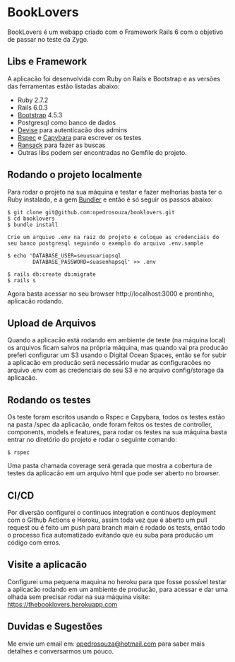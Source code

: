 # BookLovers

BookLovers é um webapp criado com o Framework Rails 6 com o objetivo de passar no teste da Zygo.


## Libs e Framework
A aplicacão foi desenvolvida com Ruby on Rails e Bootstrap e as versões das ferramentas estão listadas abaixo:

 - Ruby 2.7.2
 - Rails 6.0.3
 - [Bootstrap](https://getbootstrap.com/docs/4.5/getting-started/introduction/) 4.5.3
 - Postgresql como banco de dados
 - [Devise](https://github.com/heartcombo/devise) para autenticacão dos admins
 - [Rspec](https://github.com/rspec/rspec-rails) e [Capybara](https://rubygems.org/gems/capybara) para escrever os testes
 - [Ransack](https://github.com/activerecord-hackery/ransack) para fazer as buscas
 - Outras libs podem ser encontradas no Gemfile do projeto.

## Rodando o projeto localmente
Para rodar o projeto na sua máquina e testar e fazer melhorias basta ter o Ruby instalado, e a gem [Bundler](https://rubygems.org/gems/bundler) e então é só seguir os passos abaixo:

    $ git clone git@github.com:opedrosouza/booklovers.git
    $ cd booklovers
    $ bundle install
	
	Crie um arquivo .env na raiz do projeto e coloque as credenciais do seu banco postgresql seguindo o exemplo do arquivo .env.sample

	$ echo 'DATABASE_USER=seuusuariopsql
			DATABASE_PASSWORD=suasenhapsql' >> .env  

    $ rails db:create db:migrate
    $ rails s
Agora basta acessar no seu browser http://localhost:3000 e prontinho, aplicacão rodando.

## Upload de Arquivos
Quando a aplicacão está rodando em ambiente de teste (na máquina local) os arquivos ficam salvos na própria máquina, mas quando vai pra producão preferi configurar um S3 usando o Digital Ocean Spaces, então se for subir a aplicacão em producão será necessário mudar as configuracões no arquivo .env com as credenciais do seu S3 e no arquivo config/storage da aplicacão.

## Rodando os testes
Os teste foram escritos usando o Rspec e Capybara, todos os testes estão na pasta /spec da aplicacão, onde foram feitos os testes de controller, components, models e features, para rodar os testes na sua máquina basta entrar no diretório do projeto e rodar o seguinte comando:

    $ rspec
Uma pasta chamada coverage será gerada que mostra a cobertura de testes da aplicacão em um arquivo html que pode ser aberto no browser.

## CI/CD
Por diversão configurei o continuos integration e continuos deployment com o Github Actions e Heroku, assim toda vez que é aberto um pull request ou é feito um push para branch main é rodado os tests, então todo o processo fica automatizado evitando que eu suba para producão um código com erros.

## Visite a aplicacão
Configurei uma pequena maquina no heroku para que fosse possível testar a aplicacão rodando em um ambiente de producão, para acessar e dar uma olhada sem precisar rodar na sua máquina visite: https://thebooklovers.herokuapp.com

## Duvidas e Sugestões
Me envie um email em: opedrosouza@hotmail.com para saber mais detalhes e conversarmos um pouco.
